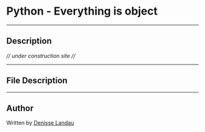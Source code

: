 # Python - Everything is object
---

## Description

*// under construction site //*

---

## File Description



---

## Author

Written by [Denisse Landau](https://www.linkedin.com/in/denisselandau/ "Denisse Landau")
